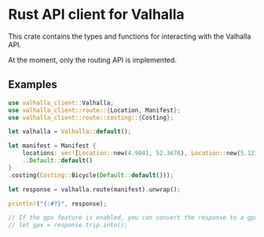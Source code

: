 # Rust API client for Valhalla

This crate contains the types and functions for interacting with the Valhalla API.

At the moment, only the routing API is implemented.

## Examples

```rust
use valhalla_client::Valhalla;
use valhalla_client::route::{Location, Manifest};
use valhalla_client::route::costing::{Costing};

let valhalla = Valhalla::default();

let manifest = Manifest {
    locations: vec![Location::new(4.9041, 52.3676), Location::new(5.1214, 52.0907)],
    ..Default::default()
}
.costing(Costing::Bicycle(Default::default()));

let response = valhalla.route(manifest).unwrap();

println!("{:#?}", response);

// If the gpx feature is enabled, you can convert the response to a gpx::Gpx object
// let gpx = response.trip.into();
```
